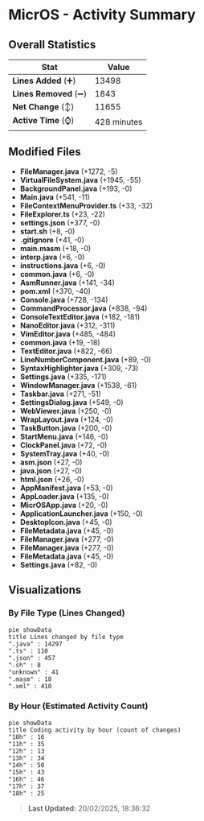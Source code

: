 # MicrOS - Activity Summary 

## Overall Statistics

| Stat                   | Value                                                             |
| ---------------------- | ----------------------------------------------------------------- |
| **Lines Added** (➕)   | 13498                                          |
| **Lines Removed** (➖) | 1843                                        |
| **Net Change** (↕)    | 11655                |
| **Active Time** (⌚)   | 428 minutes |


## Modified Files
- **FileManager.java** (+1272, -5)
- **VirtualFileSystem.java** (+1945, -55)
- **BackgroundPanel.java** (+193, -0)
- **Main.java** (+541, -11)
- **FileContextMenuProvider.ts** (+33, -32)
- **FileExplorer.ts** (+23, -22)
- **settings.json** (+377, -0)
- **start.sh** (+8, -0)
- **.gitignore** (+41, -0)
- **main.masm** (+18, -0)
- **interp.java** (+6, -0)
- **instructions.java** (+6, -0)
- **common.java** (+6, -0)
- **AsmRunner.java** (+141, -34)
- **pom.xml** (+370, -40)
- **Console.java** (+728, -134)
- **CommandProcessor.java** (+838, -94)
- **ConsoleTextEditor.java** (+182, -181)
- **NanoEditor.java** (+312, -311)
- **VimEditor.java** (+485, -484)
- **common.java** (+19, -18)
- **TextEditor.java** (+822, -66)
- **LineNumberComponent.java** (+89, -0)
- **SyntaxHighlighter.java** (+309, -73)
- **Settings.java** (+335, -171)
- **WindowManager.java** (+1538, -61)
- **Taskbar.java** (+271, -51)
- **SettingsDialog.java** (+549, -0)
- **WebViewer.java** (+250, -0)
- **WrapLayout.java** (+124, -0)
- **TaskButton.java** (+200, -0)
- **StartMenu.java** (+146, -0)
- **ClockPanel.java** (+72, -0)
- **SystemTray.java** (+40, -0)
- **asm.json** (+27, -0)
- **java.json** (+27, -0)
- **html.json** (+26, -0)
- **AppManifest.java** (+53, -0)
- **AppLoader.java** (+135, -0)
- **MicrOSApp.java** (+20, -0)
- **ApplicationLauncher.java** (+150, -0)
- **DesktopIcon.java** (+45, -0)
- **FileMetadata.java** (+45, -0)
- **FileManager.java** (+277, -0)
- **FileManager.java** (+277, -0)
- **FileMetadata.java** (+45, -0)
- **Settings.java** (+82, -0)

## Visualizations

### By File Type (Lines Changed)

```mermaid
pie showData
title Lines changed by file type
".java" : 14297
".ts" : 110
".json" : 457
".sh" : 8
"unknown" : 41
".masm" : 18
".xml" : 410
```

### By Hour (Estimated Activity Count)

```mermaid
pie showData
title Coding activity by hour (count of changes)
"10h" : 16
"11h" : 35
"12h" : 13
"13h" : 34
"14h" : 50
"15h" : 43
"16h" : 46
"17h" : 37
"18h" : 25
```


> **Last Updated:** 20/02/2025, 18:36:32